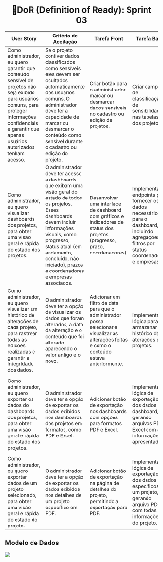 <h1 style="text-align: center;">📌DoR (Definition of Ready): Sprint 03</h1>

<table>
    <thead>
        <tr>
            <th>User Story</th>
            <th>Critério de Aceitação</th>
            <th>Tarefa Front</th>
            <th>Tarefa Back</th>
            <th>Tarefa BD</th>
        </tr>
    </thead>
    <tbody>
        <tr>
            <td>Como administrador, eu quero garantir que conteúdo sensível de projetos não seja exibido para usuários comuns,
para proteger informações confidenciais e garantir que apenas usuários autorizados tenham acesso.</td>
            <td>Se o projeto contiver dados classificados como sensíveis, eles devem ser ocultados automaticamente dos usuários comuns. O administrador deve ter a capacidade de marcar ou desmarcar o conteúdo como sensível durante o cadastro ou edição do projeto.</td>
            <td>Criar botão para o administrador marcar ou desmarcar dados sensíveis no cadastro ou edição de projetos.</td>
            <td>Criar campo de classificação de sensibilidade nas tabelas dos projetos.</td>
            <td>Otimizar consulta para buscar projetos baseados no coordenador.</td>
        </tr>
        <tr>
            <td>Como administrador, eu quero visualizar dashboards dos projetos, para obter uma visão geral e rápida do estado dos projetos.</td>
            <td>O administrador deve ter acesso a dashboards que exibam uma visão geral do estado de todos os projetos. Esses dashboards devem incluir informações visuais, como progresso, status atual (em andamento, concluído, não iniciado), prazos e coordenadores e empresas associados.</td>
            <td>Desenvolver uma interface de dashboard com gráficos e indicadores de status dos projetos (progresso, prazo, coordenadores).</td>
            <td>Implementar endpoints para fornecer os dados necessários para o dashboard, incluindo agregações e filtros por status, coordenadores e empresas.</td>
            <td>Criar consultas que consolidem os dados dos projetos e retornem os resultados em formato otimizado para visualização no dashboard.</td>
        </tr>
        <tr>
            <td>Como administrador, eu quero visualizar um histórico de alterações de cada projeto, para rastrear todas as edições realizadas e garantir a integridade dos dados.</td>
            <td>O administrador deve ter a opção de visualizar os dados que foram alterados, a data da alteração e o conteúdo que foi alterado aparecendo o valor antigo e o novo.</td>
            <td>Adicionar um filtro de data para que o administrador possa selecionar e visualizar as alterações feitas e como o conteúdo estava anteriormente.</td>
            <td>Implementar lógica para armazenar o histórico das aterações dos projetos.</td>
            <td>Criar tabela para armazenar as informações dos projetos alteradas.</td>
        </tr>
        <tr>
            <td>Como administrador, eu quero exportar os dados do dashboards dos projetos, para obter uma visão geral e rápida do estado dos projetos.</td>
            <td>O administrador deve ter a opção de exportar os dados exibidos nos dashboards dos projetos em formatos, como PDF e Excel.</td>
            <td>Adicionar botão de exportação nos dashboards com opções para formatos PDF e Excel.</td>
            <td>Implementar a lógica de exportação dos dados do dashboard, gerando arquivos PDF e Excel com as informações apresentadas.</td>
            <td>Configurar a extração e formatação dos dados necessários para exportação, garantindo compatibilidade com os formatos de arquivo PDFe Excel.</td>
        </tr>
        <tr>
            <td>Como administrador, eu quero exportar dados de um projeto selecionado, para obter uma visão geral e rápida do estado do projeto.</td>
            <td>O administrador deve ter a opção de exportar os dados exibidos nos detalhes de um projeto específico em PDF.</td>
            <td>Adicionar botão de exportação na página de detalhes do projeto, permitindo a exportação para PDF.</td>
            <td>Implementar a lógica de exportação dos dados específicos de um projeto, gerando arquivo PDF com todas as informações do projeto.</td>
            <td>Configurar a extração e formatação dos dados necessários para exportação, garantindo compatibilidade com o formatos de arquivo PDF.</td>
        </tr>
    </tbody>
</table>

<h2>Modelo de Dados</h2>
<img src="https://github.com/Sync-FATEC/API-2024.2-3SEM/blob/main/sprints/sprint03/banco-de-dados.jpg">
